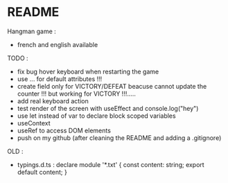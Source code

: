 # README

Hangman game :
* french and english available

TODO :
* fix bug hover keyboard when restarting the game
* use ... for default attributes !!!
* create field only for VICTORY/DEFEAT beacuse cannot update the counter !!! but working for VICTORY !!!.....
* add real keyboard action
* test render of the screen with useEffect and console.log("hey")
* use let instead of var to declare block scoped variables
* useContext
* useRef to access DOM elements
* push on my github (after cleaning the README and adding a .gitignore)

OLD :
* typings.d.ts :
declare module '*.txt' {
    const content: string;
    export default content;
  }
